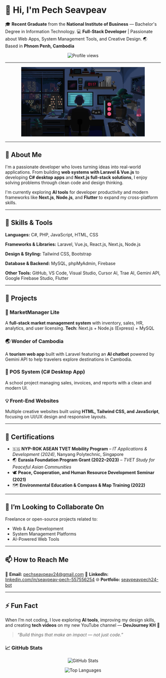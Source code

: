 # 👋 Hi, I'm Pech Seavpeav

🎓 **Recent Graduate** from the **National Institute of Business** — Bachelor's Degree in Information Technology.
💻 **Full-Stack Developer** | Passionate about Web Apps, System Management Tools, and Creative Design.
🌏 Based in **Phnom Penh, Cambodia**

<p align="center">
  <img src="https://komarev.com/ghpvc/?username=seavpeavpech24-bot&label=Profile%20Views&color=blueviolet&style=flat-square" alt="Profile views" />
</p>

---

<p align="center">
  <img src="assets/profile.gif" alt="Hi there!" width="400"/>
</p>

---

## 🧠 About Me

I'm a passionate developer who loves turning ideas into real-world applications.
From building **web systems with Laravel & Vue.js** to developing **C# desktop apps** and **Next.js full-stack solutions**, I enjoy solving problems through clean code and design thinking.

I'm currently exploring **AI tools** for developer productivity and modern frameworks like **Next.js**, **Node.js**, and **Flutter** to expand my cross-platform skills.

---

## 🚀 Skills & Tools

**Languages:**
C#, PHP, JavaScript, HTML, CSS

**Frameworks & Libraries:**
Laravel, Vue.js, React.js, Next.js, Node.js

**Design & Styling:**
Tailwind CSS, Bootstrap

**Database & Backend:**
MySQL, phpMyAdmin, Firebase

**Other Tools:**
GitHub, VS Code, Visual Studio, Cursor AI, Trae AI, Gemini API, Google Firebase Studio, Flutter

---

## 🧩 Projects

### 🏪 MarketManager Lite

A **full-stack market management system** with inventory, sales, HR, analytics, and user licensing.
**Tech:** Next.js + Node.js (Express) + MySQL

### 🌏 Wonder of Cambodia

A **tourism web app** built with Laravel featuring an **AI chatbot** powered by Gemini API to help travelers explore destinations in Cambodia.

### 💼 POS System (C# Desktop App)

A school project managing sales, invoices, and reports with a clean and modern UI.

### 💡 Front-End Websites

Multiple creative websites built using **HTML, Tailwind CSS, and JavaScript**, focusing on UI/UX design and responsive layouts.

---

## 📜 Certifications

* 🇸🇬 **NYP-ROK ASEAN TVET Mobility Program** – *IT Applications & Development (2024)*, Nanyang Polytechnic, Singapore
* 🌏 **Eurasia Foundation Program Grant (2022–2023)** – *TVET Study for Peaceful Asian Communities*
* 🕊️ **Peace, Cooperation, and Human Resource Development Seminar (2021)**
* 🗺️ **Environmental Education & Compass & Map Training (2022)**

---

## 🤝 I’m Looking to Collaborate On

Freelance or open-source projects related to:

* Web & App Development
* System Management Platforms
* AI-Powered Web Tools

---

## 📫 How to Reach Me

📧 **Email:** [pechseavpeav24@gmail.com](mailto:pechseavpeav24@gmail.com)
💼 **LinkedIn:** [linkedin.com/in/seavpeav-pech-557556254](https://www.linkedin.com/in/seavpeav-pech-557556254/)
🌐 **Portfolio:** [seavpeavpech24-bot](seavpeavpech24-bot.github.io)

---

## ⚡ Fun Fact

When I’m not coding, I love exploring **AI tools**, improving my design skills, and creating **tech videos** on my new YouTube channel — **DevJourney KH** 🎥

> *“Build things that make an impact — not just code.”*

### 📈 GitHub Stats
<p align="center">
  <img src="https://github-readme-stats.vercel.app/api?username=seavpeavpech24-bot&show_icons=true&theme=tokyonight" alt="GitHub Stats" />
</p>

<p align="center">
  <img src="https://github-readme-stats.vercel.app/api/top-langs?username=seavpeavpech24-bot&layout=compact&theme=tokyonight" alt="Top Languages" />
</p>


